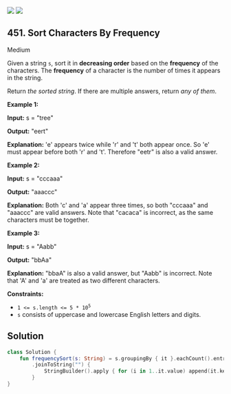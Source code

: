 [![](https://img.shields.io/github/stars/javadev/LeetCode-in-Kotlin?label=Stars&style=flat-square)](https://github.com/javadev/LeetCode-in-Kotlin)
[![](https://img.shields.io/github/forks/javadev/LeetCode-in-Kotlin?label=Fork%20me%20on%20GitHub%20&style=flat-square)](https://github.com/javadev/LeetCode-in-Kotlin/fork)

## 451\. Sort Characters By Frequency

Medium

Given a string `s`, sort it in **decreasing order** based on the **frequency** of the characters. The **frequency** of a character is the number of times it appears in the string.

Return _the sorted string_. If there are multiple answers, return _any of them_.

**Example 1:**

**Input:** s = "tree"

**Output:** "eert"

**Explanation:** 'e' appears twice while 'r' and 't' both appear once. So 'e' must appear before both 'r' and 't'. Therefore "eetr" is also a valid answer.

**Example 2:**

**Input:** s = "cccaaa"

**Output:** "aaaccc"

**Explanation:** Both 'c' and 'a' appear three times, so both "cccaaa" and "aaaccc" are valid answers. Note that "cacaca" is incorrect, as the same characters must be together.

**Example 3:**

**Input:** s = "Aabb"

**Output:** "bbAa"

**Explanation:** "bbaA" is also a valid answer, but "Aabb" is incorrect. Note that 'A' and 'a' are treated as two different characters.

**Constraints:**

*   <code>1 <= s.length <= 5 * 10<sup>5</sup></code>
*   `s` consists of uppercase and lowercase English letters and digits.

## Solution

```kotlin
class Solution {
    fun frequencySort(s: String) = s.groupingBy { it }.eachCount().entries.sortedByDescending { it.value }
        .joinToString("") {
            StringBuilder().apply { for (i in 1..it.value) append(it.key) }.toString()
        }
}
```